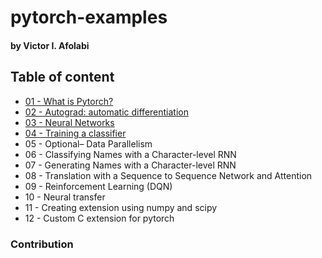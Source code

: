 # pytorch-examples

#### by Victor I. Afolabi



## Table of content

- [01 - What is Pytorch?](01%20-%20What%20is%20Pytorch%3F/README.md)
- [02 - Autograd: automatic differentiation](02%20-%20Autograd–%20automatic%20differentiation/README.md)
- [03 - Neural Networks](03%20-%20Neural%20Networks/README.md)
- [04 - Training a classifier](04%20-%20Training%20a%20classifier/README.md)
- 05 - Optional– Data Parallelism
- 06 - Classifying Names with a Character-level RNN
- 07 - Generating Names with a Character-level RNN
- 08 - Translation with a Sequence to Sequence Network and Attention
- 09 - Reinforcement Learning (DQN)
- 10 - Neural transfer
- 11 - Creating extension using numpy and scipy
- 12 - Custom C extension for pytorch



### Contribution